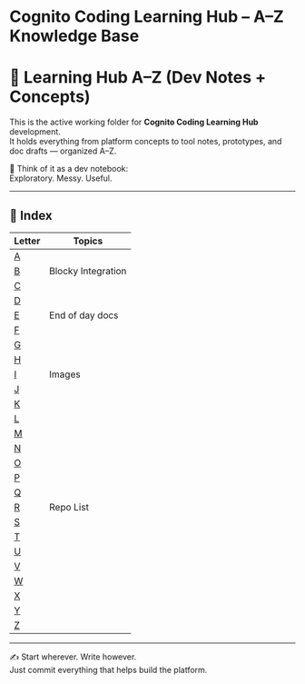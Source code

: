 # Cognito Coding Learning Hub – A–Z Knowledge Base
# 🧪 Learning Hub A–Z (Dev Notes + Concepts)

This is the active working folder for **Cognito Coding Learning Hub** development.  
It holds everything from platform concepts to tool notes, prototypes, and doc drafts — organized A–Z.

📁 Think of it as a dev notebook:  
Exploratory. Messy. Useful.

---

## 📖 Index

| Letter | Topics |
|--------|--------|
| [A](./A-Z/A/README.md) | |
| [B](./A-Z/B/README.md) |Blocky Integration |
| [C](./A-Z/C/README.md) | |
| [D](./A-Z/D/README.md) | |
| [E](./A-Z/E/README.md) |End of day docs |
| [F](./A-Z/F/README.md) | |
| [G](./A-Z/G/README.md) | |
| [H](./A-Z/H/README.md) | |
| [I](./A-Z/I/README.md) | Images|
| [J](./A-Z/J/README.md) | |
| [K](./A-Z/K/README.md) | |
| [L](./A-Z/L/README.md) | |
| [M](./A-Z/M/README.md) | |
| [N](./A-Z/N/README.md) | |
| [O](./A-Z/O/README.md) | |
| [P](./A-Z/P/README.md) | |
| [Q](./A-Z/Q/README.md) | |
| [R](./A-Z/R/README.md) | Repo List|
| [S](./A-Z/S/README.md) | |
| [T](./A-Z/T/README.md) | |
| [U](./A-Z/U/README.md) | |
| [V](./A-Z/V/README.md) | |
| [W](./A-Z/W/README.md) | |
| [X](./A-Z/X/README.md) | |
| [Y](./A-Z/Y/README.md) | |
| [Z](./A-Z/Z/README.md) | |

---

✍️ Start wherever. Write however.  
Just commit everything that helps build the platform.
